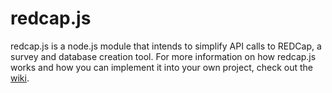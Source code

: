 # redcap.js
redcap.js is a node.js module that intends to simplify API calls to REDCap, a survey and database creation tool.
For more information on how redcap.js works and how you can implement it into your own project, check out the [wiki](https://github.iu.edu/csi/redcap.js/wiki).
